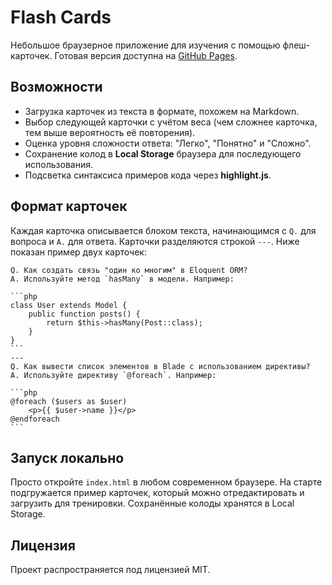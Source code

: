 # Flash Cards

Небольшое браузерное приложение для изучения с помощью флеш-карточек.
Готовая версия доступна на [GitHub Pages](https://maxnnn1900.github.io/flash-cards/).

## Возможности

- Загрузка карточек из текста в формате, похожем на Markdown.
- Выбор следующей карточки с учётом веса (чем сложнее карточка, тем выше вероятность её повторения).
- Оценка уровня сложности ответа: "Легко", "Понятно" и "Сложно".
- Сохранение колод в **Local Storage** браузера для последующего использования.
- Подсветка синтаксиса примеров кода через **highlight.js**.

## Формат карточек

Каждая карточка описывается блоком текста, начинающимся с `Q.` для вопроса и `A.` для ответа.
Карточки разделяются строкой `---`. Ниже показан пример двух карточек:

````text
Q. Как создать связь "один ко многим" в Eloquent ORM?
A. Используйте метод `hasMany` в модели. Например:

```php
class User extends Model {
    public function posts() {
        return $this->hasMany(Post::class);
    }
}
```
---
Q. Как вывести список элементов в Blade с использованием директивы?
A. Используйте директиву `@foreach`. Например:

```php
@foreach ($users as $user)
    <p>{{ $user->name }}</p>
@endforeach
```
````

## Запуск локально

Просто откройте `index.html` в любом современном браузере. На старте подгружается пример карточек, который можно отредактировать и загрузить для тренировки.
Сохранённые колоды хранятся в Local Storage.

## Лицензия

Проект распространяется под лицензией MIT.
